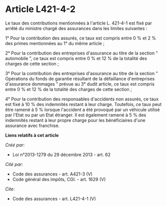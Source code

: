 # Article L421-4-2

Le taux des contributions mentionnées à l'article L. 421-4-1 est fixé par arrêté du ministre chargé des assurances dans les
limites suivantes : 

1° Pour la contribution des assurés, ce taux est compris entre 0 % et 2 % des primes mentionnées au 1° du même article ; 

2° Pour la contribution des entreprises d'assurance au titre de la section " automobile ”, ce taux est compris entre 0 % et
12 % de la totalité des charges de cette section ; 

3° Pour la contribution des entreprises d'assurance au titre de la section " Opérations du fonds de garantie résultant de la
défaillance d'entreprises d'assurance dommages ” prévue au 3° dudit article, ce taux est compris entre 0 % et 12 % de la
totalité des charges de cette section ; 

4° Pour la contribution des responsables d'accidents non assurés, ce taux est fixé à 10 % des indemnités restant à leur
charge. Toutefois, ce taux peut être ramené à 5 % lorsque l'accident a été provoqué par un véhicule utilisé par l'Etat ou par
un Etat étranger. Il est également ramené à 5 % des indemnités restant à leur propre charge pour les bénéficiaires d'une
assurance avec franchise.

**Liens relatifs à cet article**

_Créé par_:

  - Loi n°2013-1279 du 29 décembre 2013 - art. 62

_Cité par_:

  - Code des assurances - art. A421-3 (V)
  - Code général des impôts, CGI. - art. 1629 (V)

_Cite_:

  - Code des assurances - art. L421-4-1 (V)
